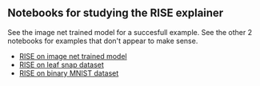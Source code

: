 ## Notebooks for studying the RISE explainer
See the image net trained model for a succesfull example. See the other 2 notebooks for examples that don't appear to make sense.

- [RISE on image net trained model](rise_imagenet.ipynb)
- [RISE on leaf snap dataset](rise_leafsnap.ipynb)
- [RISE on binary MNIST dataset](rise_mnist.ipynb)
